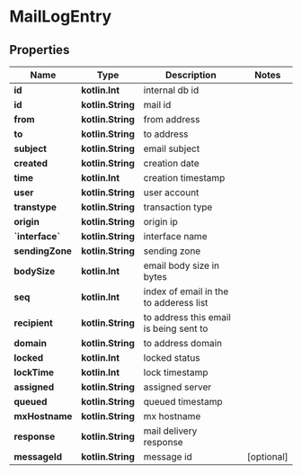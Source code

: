 
# MailLogEntry

## Properties
Name | Type | Description | Notes
------------ | ------------- | ------------- | -------------
**id** | **kotlin.Int** | internal db id | 
**id** | **kotlin.String** | mail id | 
**from** | **kotlin.String** | from address | 
**to** | **kotlin.String** | to address | 
**subject** | **kotlin.String** | email subject | 
**created** | **kotlin.String** | creation date | 
**time** | **kotlin.Int** | creation timestamp | 
**user** | **kotlin.String** | user account | 
**transtype** | **kotlin.String** | transaction type | 
**origin** | **kotlin.String** | origin ip | 
**&#x60;interface&#x60;** | **kotlin.String** | interface name | 
**sendingZone** | **kotlin.String** | sending zone | 
**bodySize** | **kotlin.Int** | email body size in bytes | 
**seq** | **kotlin.Int** | index of email in the to adderess list | 
**recipient** | **kotlin.String** | to address this email is being sent to | 
**domain** | **kotlin.String** | to address domain | 
**locked** | **kotlin.Int** | locked status | 
**lockTime** | **kotlin.Int** | lock timestamp | 
**assigned** | **kotlin.String** | assigned server | 
**queued** | **kotlin.String** | queued timestamp | 
**mxHostname** | **kotlin.String** | mx hostname | 
**response** | **kotlin.String** | mail delivery response | 
**messageId** | **kotlin.String** | message id |  [optional]



